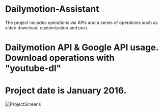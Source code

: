 # Dailymotion-Assistant

The project includes operations via APIs and a series of operations such as video download, customization and post.

# Dailymotion API &amp; Google API usage. Download operations with "youtube-dl"

# Project date is January 2016.

![ProjectScreens](https://user-images.githubusercontent.com/35347777/138078317-186028b7-750e-4fd1-8e1f-c741bac08f01.gif)
